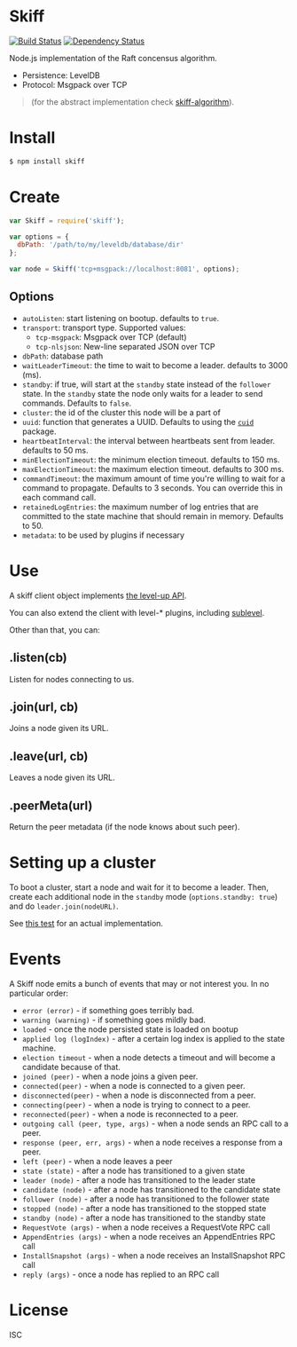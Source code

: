 # Skiff

[![Build Status](https://travis-ci.org/pgte/skiff.svg?branch=master)](https://travis-ci.org/pgte/skiff)
[![Dependency Status](https://david-dm.org/pgte/skiff.svg)](https://david-dm.org/pgte/skiff)

Node.js implementation of the Raft concensus algorithm.

* Persistence: LevelDB
* Protocol: Msgpack over TCP

> (for the abstract implementation check [skiff-algorithm](https://github.com/pgte/skiff-algorithm)).

# Install

```bash
$ npm install skiff
```

# Create

```javascript
var Skiff = require('skiff');

var options = {
  dbPath: '/path/to/my/leveldb/database/dir'
};

var node = Skiff('tcp+msgpack://localhost:8081', options);
```

## Options

* `autoListen`: start listening on bootup. defaults to `true`.
* `transport`: transport type. Supported values:
  * `tcp-msgpack`: Msgpack over TCP (default)
  * `tcp-nlsjson`: New-line separated JSON over TCP
* `dbPath`: database path
* `waitLeaderTimeout`: the time to wait to become a leader. defaults to 3000 (ms).
* `standby`: if true, will start at the `standby` state instead of the `follower` state. In the `standby` state the node only waits for a leader to send commands. Defaults to `false`.
* `cluster`: the id of the cluster this node will be a part of
* `uuid`: function that generates a UUID. Defaults to using the [`cuid`](https://github.com/ericelliott/cuid) package.
* `heartbeatInterval`: the interval between heartbeats sent from leader. defaults to 50 ms.
* `minElectionTimeout`: the minimum election timeout. defaults to 150 ms.
* `maxElectionTimeout`: the maximum election timeout. defaults to 300 ms.
* `commandTimeout`: the maximum amount of time you're willing to wait for a command to propagate. Defaults to 3 seconds. You can override this in each command call.
* `retainedLogEntries`: the maximum number of log entries that are committed to the state machine that should remain in memory. Defaults to 50.
* `metadata`: to be used by plugins if necessary

# Use

A skiff client object implements [the level-up API](https://github.com/rvagg/node-levelup#api).

You can also extend the client with level-* plugins, including [sublevel](https://github.com/dominictarr/level-sublevel).

Other than that, you can:

## .listen(cb)

Listen for nodes connecting to us.

## .join(url, cb)

Joins a node given its URL.

## .leave(url, cb)

Leaves a node given its URL.

## .peerMeta(url)

Return the peer metadata (if the node knows about such peer).


# Setting up a cluster

To boot a cluster, start a node and wait for it to become a leader. Then, create each additional node in the `standby` mode (`options.standby: true`) and do `leader.join(nodeURL)`.

See [this test](https://github.com/pgte/skiff/blob/master/tests/networking.js#L27) for an actual implementation.

# Events

A Skiff node emits a bunch of events that may or not interest you. In no particular order:

* `error (error)` - if something goes terribly bad.
* `warning (warning)` - if something goes mildly bad.
* `loaded` - once the node persisted state is loaded on bootup
* `applied log (logIndex)` - after a certain log index is applied to the state machine.
* `election timeout` - when a node detects a timeout and will become a candidate because of that.
* `joined (peer)` - when a node joins a given peer.
* `connected(peer)` - when a node is connected to a given peer.
* `disconnected(peer)` - when a node is disconnected from a peer.
* `connecting(peer)` - when a node is trying to connect to a peer.
* `reconnected(peer)` - when a node is reconnected to a peer.
* `outgoing call (peer, type, args)` - when a node sends an RPC call to a peer.
* `response (peer, err, args)` - when a node receives a response from a peer.
* `left (peer)` - when a node leaves a peer
* `state (state)` - after a node has transitioned to a given state
* `leader (node)` - after a node has transitioned to the leader state
* `candidate (node)` - after a node has transitioned to the candidate state
* `follower (node)` - after a node has transitioned to the follower state
* `stopped (node)` - after a node has transitioned to the stopped state
* `standby (node)` - after a node has transitioned to the standby state
* `RequestVote (args)` - when a node receives a RequestVote RPC call
* `AppendEntries (args)` - when a node receives an AppendEntries RPC call
* `InstallSnapshot (args)` - when a node receives an InstallSnapshot RPC call
* `reply (args)` - once a node has replied to an RPC call

# License

ISC
